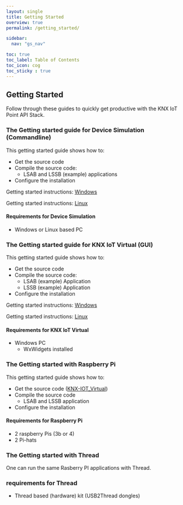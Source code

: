 ```yaml
---
layout: single
title: Getting Started
overview: true
permalink: /getting_started/

sidebar:
  nav: "gs_nav"

toc: true
toc_label: Table of Contents
toc_icon: cog
toc_sticky : true
---
```


## Getting Started

Follow through these guides to quickly get productive with the KNX IoT Point API Stack.

### The Getting started guide for Device Simulation (Commandline)

This getting started guide shows how to:

- Get the source code
- Compile the source code:
  - LSAB and LSSB (example) applications
- Configure the installation

Getting started instructions: [Windows](/building_windows/)

Getting started instructions: [Linux](/building_linux/)

#### Requirements for Device Simulation

- Windows or Linux based PC

### The Getting started guide for KNX IoT Virtual (GUI)

This getting started guide shows how to:

- Get the source code
- Compile the source code:
  - LSAB (example) Application
  - LSSB (example) Application
- Configure the installation

Getting started instructions: [Windows](/building_windows/)

Getting started instructions: [Linux](/building_linux/)

#### Requirements for KNX IoT Virtual

- Windows PC
  - WxWidgets installed

### The Getting started with Raspberry Pi

This getting started guide shows how to:

- Get the source code ([KNX-IOT_Virtual](https://github.com/KNX-IOT/KNX-IOT-Virtual))
- Compile the source code
  - LSAB and LSSB application
- Configure the installation

#### Requirements for Raspberry Pi

- 2 raspberry Pis (3b or 4)
- 2 Pi-hats

### The Getting started with Thread

One can run the same Rasberry PI applications with Thread.

### requirements for Thread

- Thread based (hardware) kit (USB2Thread dongles)
